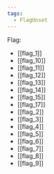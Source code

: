 ```yaml
---
tags:
  - FlagUnset
---
```

Flag:
- [[flag_1]]
- [[flag_10]]
- [[flag_11]]
- [[flag_12]]
- [[flag_13]]
- [[flag_14]]
- [[flag_15]]
- [[flag_17]]
- [[flag_2]]
- [[flag_3]]
- [[flag_4]]
- [[flag_5]]
- [[flag_6]]
- [[flag_7]]
- [[flag_8]]
- [[flag_9]]
